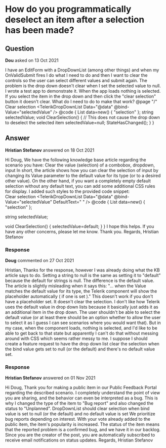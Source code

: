 # How do you programmatically deselect an item after a selection has been made?

## Question

**Dou** asked on 13 Oct 2021

I have an EditForm with a DropDownList (among other things) and when my OnValidSubmit fires I do what I need to do and then I want to clear the controls so the user can select different values and submit again. The problem is the drop down doesn't clear when I set the selected value to null. I wrote a test app to demonstrate it. When the app loads nothing is selected. If you select the item in the drop down and then click the "clear selection" button it doesn't clear. What do I need to do to make that work? @page "/" <br /> <TelerikButton OnClick="@ClearSelection">Clear selection</TelerikButton> <TelerikDropDownList Data="@data" @bind-Value="selectedValue" /> @code { List<string> data=new() { "selection" }; string selectedValue; void ClearSelection() { // This does not cause the drop down to deselect the selected item selectedValue=null; StateHasChanged(); } }

## Answer

**Hristian Stefanov** answered on 18 Oct 2021

Hi Doug, We have the following knowledge base article regarding the scenario you have: Clear the value (selection) of a combobox, dropdown, input In short, the article shows how you can clear the selection of input by changing its Value parameter to the default value for its type (or to a desired other value). On the other hand, if you want a completely empty default selection without any default text, you can add some additional CSS rules for display. I added such styles to the provided code snippet: <br /> <TelerikButton OnClick="@ClearSelection"> Clear selection </TelerikButton> <TelerikDropDownList Data="@data" @bind-Value="selectedValue" DefaultText=" " /> @code {
List <string> data=new() { "selection" };

string selectedValue;

void ClearSelection()
{
selectedValue=default;
}
} <style>.k-list.k-item.k-state-selected,.k-list-optionlabel.k-state-selected,.k-list-optionlabel { display: none;
} </style> I hope this helps. If you have any other concerns, please let me know. Thank you. Regards, Hristian Stefanov

### Response

**Doug** commented on 27 Oct 2021

Hristian, Thanks for the response, however I was already doing what the KB article says to do. Setting a string to null is the same as setting it to "default" because the default for strings is null. The difference is the default value. The article is slightly misleading when it says this: "... when the Value matches the default value for its type, the Telerik component will show the placeholder automatically ( if one is set )." This doesn't work if you don't have a placeholder set. It doesn't clear the selection. I don't like how Telerik uses the default value in drop down lists because it basically just adds it as an additional item in the drop down. The user shouldn't be able to select the default value (or at least there should be an option whether to allow the user to select it as I guess I can see scenarios where you would want that). But in my case, when the component loads, nothing is selected, and I'd like to be able to get back to that state but apparently I can't do that without messing around with CSS which seems rather messy to me. I suppose I should create a feature request to have the drop down list clear the selection when the bind value gets set to null (or the default) and there's no default value set.

### Response

**Hristian Stefanov** answered on 01 Nov 2021

Hi Doug, Thank you for making a public item in our Public Feedback Portal regarding the described scenario. I completely understand the point of view you are sharing, and the behavior can even be interpreted as a bug. This is why I changed the type of the item to "Bug report" and also changed the status to "Unplanned". DropDownList should clear selection when bind value is set to null (or the default) and no default value is set We prioritize bug reports depending on interest. With your vote already added to the public item, the item's popularity is increased. The status of the item means that the reported problem is a confirmed bug, and we have it in our backlog. Since you are the creator of the post, you are automatically subscribed to receive email notifications on status updates. Regards, Hristian Stefanov
